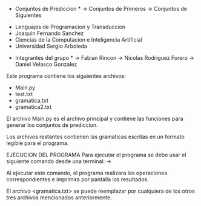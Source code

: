* Conjuntos de Prediccion *
 -> Conjuntos de Primeros
 -> Conjuntos de Siguientes

 - Lenguajes de Programacion y Transduccion
 - Joaquin Fernando Sanchez
 - Ciencias de la Computacion e Inteligencia Artificial
 - Universidad Sergio Arboleda

 * Integrantes del grupo *
 -> Fabian Rincon
 -> Nicolas Rodriguez Forero
 -> Daniel Velasco Gonzalez

Este programa contiene los siguientes archivos:
 * Main.py
 * test.txt
 * gramatica.txt
 * gramatica2.txt

El archivo Main.py es el archivo principal y contiene las funciones para generar los conjuntos de prediccion.

Los archivos restantes contienen las gramaticas escritas en un formato legible para el programa.

EJECUCION DEL PROGRAMA
Para ejecutar el programa se debe usar el siguiente comando desde una terminal:
 -> <python3 Main.py gramatica.txt>

Al ejecutar este comando, el programa realizara las operaciones correspondientes e imprimira por pantalla los resultados.

El archivo <gramatica.txt> se puede reemplazar por cualquiera de los otros tres archivos mencionados anteriormente.

